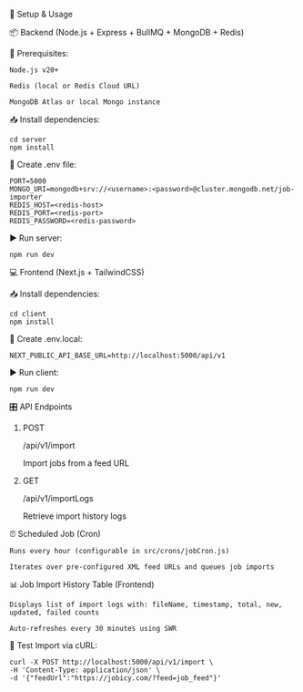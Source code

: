 🚀 Setup & Usage

📦 Backend (Node.js + Express + BullMQ + MongoDB + Redis)

📑 Prerequisites:

    Node.js v20+

    Redis (local or Redis Cloud URL)

    MongoDB Atlas or local Mongo instance


📥 Install dependencies:

    cd server
    npm install


📝 Create .env file:

    PORT=5000
    MONGO_URI=mongodb+srv://<username>:<password>@cluster.mongodb.net/job-importer
    REDIS_HOST=<redis-host>
    REDIS_PORT=<redis-port>
    REDIS_PASSWORD=<redis-password>

▶️ Run server:

    npm run dev


💻 Frontend (Next.js + TailwindCSS)

📥 Install dependencies:

    cd client
    npm install


📝 Create .env.local:

    NEXT_PUBLIC_API_BASE_URL=http://localhost:5000/api/v1

▶️ Run client:

    npm run dev


🎛️ API Endpoints

1. POST

    /api/v1/import

    Import jobs from a feed URL

2. GET

    /api/v1/importLogs

    Retrieve import history logs


⏰ Scheduled Job (Cron)

    Runs every hour (configurable in src/crons/jobCron.js)

    Iterates over pre-configured XML feed URLs and queues job imports


📊 Job Import History Table (Frontend)

    Displays list of import logs with: fileName, timestamp, total, new, updated, failed counts

    Auto-refreshes every 30 minutes using SWR


📑 Test Import via cURL:

    curl -X POST http://localhost:5000/api/v1/import \
    -H 'Content-Type: application/json' \
    -d '{"feedUrl":"https://jobicy.com/?feed=job_feed"}'

